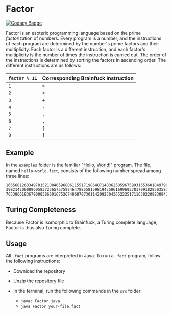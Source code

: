 # Factor
[![Codacy Badge](https://app.codacy.com/project/badge/Grade/2cbcc0dfcb3e43cc98663442cea1948a)](https://www.codacy.com/manual/bangyen99/factor-lang?utm_source=github.com&amp;utm_medium=referral&amp;utm_content=bangyen/factor-lang&amp;utm_campaign=Badge_Grade)

Factor is an esoteric programming language based on the prime *factor*ization of numbers. Every program is a number, and the instructions of each program are determined by the number's prime factors and their multiplicity. Each factor is a different instruction, and each factor's multiplicity is the number of times the instruction is carried out. The order of the instructions is determined by sorting the factors in ascending order. The different instructions are as follows:

| `factor % 11` | Corresponding Brainfuck instruction |
----------------|--------------------------------------
| `1`           | `>`                                 |
| `2`           | `<`                                 |
| `3`           | `+`                                 |
| `4`           | `-`                                 |
| `5`           | `.`                                 |
| `6`           | `,`                                 |
| `7`           | `[`                                 |
| `8`           | `]`                                 |

## Example
In the `examples` folder is the familiar ["Hello, World!" program](https://en.wikipedia.org/wiki/%22Hello,_World!%22_program). The file, named `hello-world.fact`, consists of the following number spread among three lines:
```fact
1655681263349701521084659680611551719864071403625859675993155360184979650875317924075071663014170796
3982142000896058372565757592464788558159819435061699693781799182850358327927823218744238796733811436
76538661836790083866016752674868707301142092304365222517116382208838942082995905598124019955549
```

## Turing Completeness
Because Factor is isomorphic to Brainfuck, a Turing complete language, Factor is thus also Turing complete.

## Usage
All `.fact` programs are interpreted in Java. To run a `.fact` program, follow the following instructions:
-   Download the repository

-   Unzip the repository file

-   In the terminal, run the following commands in the `src` folder:
    -   `javac Factor.java`
    -   `java Factor your-file.fact`
